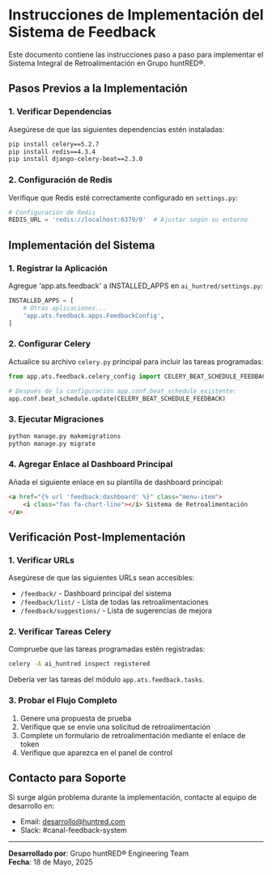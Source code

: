 # Instrucciones de Implementación del Sistema de Feedback

Este documento contiene las instrucciones paso a paso para implementar el Sistema Integral de Retroalimentación en Grupo huntRED®.

## Pasos Previos a la Implementación

### 1. Verificar Dependencias 

Asegúrese de que las siguientes dependencias estén instaladas:

```bash
pip install celery==5.2.7
pip install redis==4.3.4
pip install django-celery-beat==2.3.0
```

### 2. Configuración de Redis

Verifique que Redis esté correctamente configurado en `settings.py`:

```python
# Configuración de Redis
REDIS_URL = 'redis://localhost:6379/0'  # Ajustar según su entorno
```

## Implementación del Sistema

### 1. Registrar la Aplicación

Agregue 'app.ats.feedback' a INSTALLED_APPS en `ai_huntred/settings.py`:

```python
INSTALLED_APPS = [
    # Otras aplicaciones...
    'app.ats.feedback.apps.FeedbackConfig',
]
```

### 2. Configurar Celery

Actualice su archivo `celery.py` principal para incluir las tareas programadas:

```python
from app.ats.feedback.celery_config import CELERY_BEAT_SCHEDULE_FEEDBACK

# Después de la configuración app.conf.beat_schedule existente:
app.conf.beat_schedule.update(CELERY_BEAT_SCHEDULE_FEEDBACK)
```

### 3. Ejecutar Migraciones

```bash
python manage.py makemigrations
python manage.py migrate
```

### 4. Agregar Enlace al Dashboard Principal

Añada el siguiente enlace en su plantilla de dashboard principal:

```html
<a href="{% url 'feedback:dashboard' %}" class="menu-item">
    <i class="fas fa-chart-line"></i> Sistema de Retroalimentación
</a>
```

## Verificación Post-Implementación

### 1. Verificar URLs

Asegúrese de que las siguientes URLs sean accesibles:

- `/feedback/` - Dashboard principal del sistema
- `/feedback/list/` - Lista de todas las retroalimentaciones
- `/feedback/suggestions/` - Lista de sugerencias de mejora

### 2. Verificar Tareas Celery

Compruebe que las tareas programadas estén registradas:

```bash
celery -A ai_huntred inspect registered
```

Debería ver las tareas del módulo `app.ats.feedback.tasks`.

### 3. Probar el Flujo Completo

1. Genere una propuesta de prueba
2. Verifique que se envíe una solicitud de retroalimentación
3. Complete un formulario de retroalimentación mediante el enlace de token
4. Verifique que aparezca en el panel de control

## Contacto para Soporte

Si surge algún problema durante la implementación, contacte al equipo de desarrollo en:
- Email: desarrollo@huntred.com
- Slack: #canal-feedback-system

---

**Desarrollado por**: Grupo huntRED® Engineering Team  
**Fecha**: 18 de Mayo, 2025
